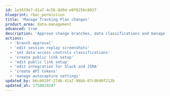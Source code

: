 ```yaml
---
id: 1a1639e7-d1a7-4c56-8d9d-e0f6256c8037
blueprint: rbac_permission
title: 'Manage Tracking Plan changes'
product_area: data-management
advanced: true
description: 'Approve change branches, data classifications and manage all tracking plan system settings'
actions:
  - 'branch approval'
  - 'edit session replay screenshots'
  - 'set data access controls classifications'
  - 'create public link setup'
  - 'edit public link setup'
  - 'edit integration for Slack and JIRA'
  - 'create API tokens'
  - 'manage autocapture settings'
updated_by: b6c6019f-27db-41a7-98bb-07c9b90f212b
updated_at: 1758819247
---
```

